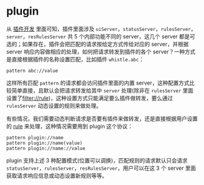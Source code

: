 # plugin

从 [插件开发](../plugins.html) 里面可知，插件里面涉及 `uiServer`，`statusServer`，`rulesServer`，`server`，`resRulesServer` 共 5 个内部功能不同的 server，这几个 server 都是可选的；如果存在，插件会把匹配的请求按给定方式传给对应的 server，并根据 server 响应内容做相应的处理，如何把请求转发到插件的各个 server？一种方式是直接根据插件的名称设置匹配，比如插件 `whistle.abc`：

	pattern abc://value

这样所有匹配 `pattern` 的请求都会访问插件里面的内置 server，这种配置方式比较简单直接，且默认会把请求转发给其中 `server` 处理(除非在 `rulesServer` 里面设置了[filter://rule](filter.html))，这种设置方式只能满足要么插件做转发，要么通过 `rulesServer` 动态设置的规则来做处理。

有些情况，我们需要动态判断请求是否要有插件来做转发，还是直接根据用户设置的 [rule](rule/index.html) 来处理，这种情况需要用到 plugin 这个协议：

	pattern plugin://name
	pattern plugin://name(value)
	pattern plugin://name://value

plugin 支持上述 3 种配置模式(位置可以调换)，匹配规则的请求默认只会请求 `statusServer`，`rulesServer`，`resRulesServer`，用户可以在这 3 个 server 里面获取请求响应信息或动态设置新规则等等。
